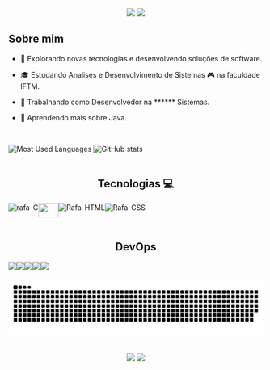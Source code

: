 <!-- computaroiaaa + gatinho-->
<div align="center">
<img src="https://readme-typing-svg.herokuapp.com/?font=Cambria&size=35&center=true&vCenter=true&width=500&height=70&duration=4000&lines=Editor+De+Lista+De+Dados+🦄;" /> <img src="https://media.giphy.com/media/WUlplcMpOCEmTGBtBW/giphy.gif" width="100">
</div>

 ## Sobre mim

- 🤔 Explorando novas tecnologias e desenvolvendo soluções de software.
- 🎓 Estudando  Analises e Desenvolvimento de Sistemas 🎮 na faculdade IFTM.
- 💼 Trabalhando como Desenvolvedor na ****** Sistemas.
- 🌱 Aprendendo mais sobre Java.
  
  <br>
<!-- status-->

<div style="display: flex;">
  <div align="center">
   <img height="150em" src="https://github-readme-stats-git-masterrstaa-rickstaa.vercel.app/api/top-langs/?username=dionatas-thomaz&line_height=10&card_width=290&layout=compact&hide_title=false&count_private=true&langs_count=4&show_icons=true&title_color=FF00F6&bg_color=000&text_color=8B8B8B&border_radius=3&border_color=561760&count_private=true" alt="Most Used Languages">
<img height="150em" src="https://github-readme-stats-git-masterrstaa-rickstaa.vercel.app/api?username=dionatas-thomaz&hide_title=true&show_icons=true&include_all_commits=false&count_private=true&line_height=25&hide=issues&bg_color=000&title_color=FF00F6&text_color=FFF&border_radius=3&border_color=36123c&icon_color=FF00F6&theme=jolly" alt="GitHub stats">
</div>
</div>
<br>

<!--tecnologias icone-->
 <h2 align="center">
    Tecnologias 💻
  </h2>
<div style="display: flex; ">
<img align="center" alt="rafa-C" src="https://img.shields.io/badge/C-00599C?style=for-the-badge&logo=c&logoColor=white">
<img align="center"height="28"width="40" src="https://img.shields.io/badge/Java-ED8B00?style=for-the-badge&logo=java&logoColor=white"/>
<img align="center" alt="Rafa-HTML" src="https://img.shields.io/badge/HTML5-E34F26?style=for-the-badge&logo=html5&logoColor=white">
<img align="center" alt="Rafa-CSS"  src="https://img.shields.io/badge/CSS3-1572B6?style=for-the-badge&logo=css3&logoColor=white">
<!-- <img src="https://res.cloudinary.com/nico1711/image/upload/c_scale,h_30/v1598849661/css_jtfcoz.png" alt="css-logotipo-html">
<img src="https://res.cloudinary.com/nico1711/image/upload/c_scale,h_30/v1598850235/html_1_whl9rj.png" alt="logotipo-html"> -->
    
 </div>
 </br/>
  <h2 align="center">
   DevOps
  </h2>
<div style="display: flex;">
  <img height="20" src="https://img.shields.io/badge/Linux-FCC624?style=for-the-badge&logo=linux&logoColor=black"/>
<img src="https://img.shields.io/badge/-Git-333333?style=flat&logo=git"/>
<img  src="https://img.shields.io/badge/-GitHub-333333?style=flat&logo=github"/>
<img height="20" src="https://img.shields.io/badge/Visual_Studio_Code-0078D4?style=for-the-badge&logo=visual%20studio%20code&logoColor=white"/>
<img height="20" src="https://img.shields.io/badge/IntelliJ_IDEA-000000.svg?style=for-the-badge&logo=intellij-idea&logoColor=white"/>
</div></br/>

<!--<h1 align="center">
  Cursando Analises e Desenvolvimento de Sistemas 🎮
</h1>-->
<!-- snake-->
<picture align="center">
  <source media="(prefers-color-scheme: dark)" srcset="https://raw.githubusercontent.com/dionatas-thomaz/dionatas-thomaz/output/github-contribution-grid-snake-dark.svg">
  <source media="(prefers-color-scheme: light)" srcset="https://raw.githubusercontent.com/dionatas-thomaz/dionatas-thomaz/output/github-contribution-grid-snake-dark.svg">
  <img align="center" alt="github contribution grid snake animation" src="https://raw.githubusercontent.com/mari4souza/mari4souza/output/github-contribution-grid-snake.svg">
</picture>
<br><br>
<!-- raposa gif-->
<div align="right">                                            


</div>
<br>
<div align="center">
<img src="https://readme-typing-svg.herokuapp.com/?font=Cambria&size=30&center=true&vCenter=true&width=500&height=70&duration=4000&lines=às+vezes+0+às+vezes+1;" /> <img src="https://raw.githubusercontent.com/innng/innng/master/assets/kyubey.gif" height="40" />
</div>
